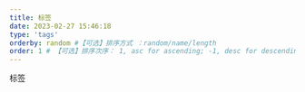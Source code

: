 ```yaml
---
title: 标签
date: 2023-02-27 15:46:18
type: 'tags'
orderby: random #【可选】排序方式 ：random/name/length
order: 1 # 【可选】排序次序： 1, asc for ascending; -1, desc for descending
---
```


标签
